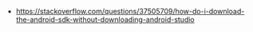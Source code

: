 * https://stackoverflow.com/questions/37505709/how-do-i-download-the-android-sdk-without-downloading-android-studio
